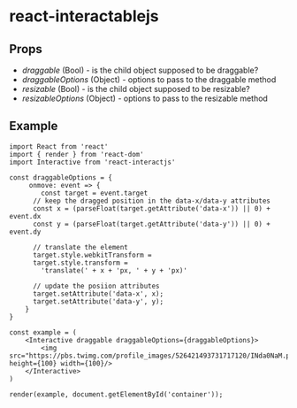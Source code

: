 # react-interactablejs

## Props
- _draggable_ (Bool) - is the child object supposed to be draggable?
- _draggableOptions_ (Object) - options to pass to the draggable method
- _resizable_ (Bool) - is the child object supposed to be resizable?
- _resizableOptions_ (Object) - options to pass to the resizable method

## Example
```
import React from 'react'
import { render } from 'react-dom'
import Interactive from 'react-interactjs'

const draggableOptions = {
     onmove: event => {
        const target = event.target
      // keep the dragged position in the data-x/data-y attributes
      const x = (parseFloat(target.getAttribute('data-x')) || 0) + event.dx
      const y = (parseFloat(target.getAttribute('data-y')) || 0) + event.dy

      // translate the element
      target.style.webkitTransform =
      target.style.transform =
        'translate(' + x + 'px, ' + y + 'px)'

      // update the posiion attributes
      target.setAttribute('data-x', x);
      target.setAttribute('data-y', y);
    }
}

const example = (
    <Interactive draggable draggableOptions={draggableOptions}>
        <img src="https://pbs.twimg.com/profile_images/526421493731717120/INda0NaM.png" height={100} width={100}/>
    </Interactive>
)

render(example, document.getElementById('container'));
```
